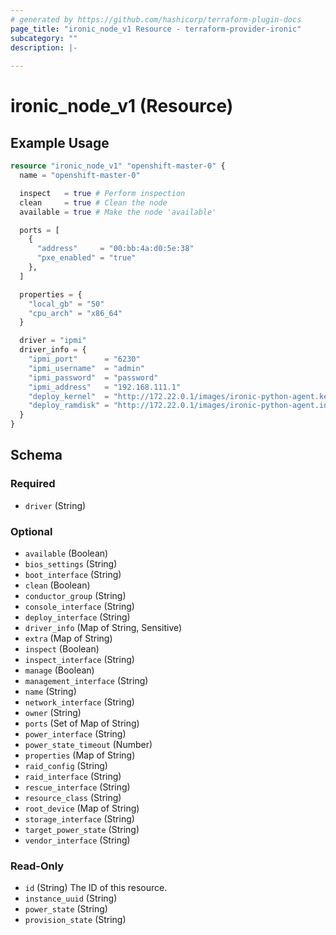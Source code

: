 ```yaml
---
# generated by https://github.com/hashicorp/terraform-plugin-docs
page_title: "ironic_node_v1 Resource - terraform-provider-ironic"
subcategory: ""
description: |-
  
---
```


# ironic_node_v1 (Resource)



## Example Usage

```terraform
resource "ironic_node_v1" "openshift-master-0" {
  name = "openshift-master-0"

  inspect   = true # Perform inspection
  clean     = true # Clean the node
  available = true # Make the node 'available'

  ports = [
    {
      "address"     = "00:bb:4a:d0:5e:38"
      "pxe_enabled" = "true"
    },
  ]

  properties = {
    "local_gb" = "50"
    "cpu_arch" = "x86_64"
  }

  driver = "ipmi"
  driver_info = {
    "ipmi_port"      = "6230"
    "ipmi_username"  = "admin"
    "ipmi_password"  = "password"
    "ipmi_address"   = "192.168.111.1"
    "deploy_kernel"  = "http://172.22.0.1/images/ironic-python-agent.kernel"
    "deploy_ramdisk" = "http://172.22.0.1/images/ironic-python-agent.initramfs"
  }
}
```

<!-- schema generated by tfplugindocs -->
## Schema

### Required

- `driver` (String)

### Optional

- `available` (Boolean)
- `bios_settings` (String)
- `boot_interface` (String)
- `clean` (Boolean)
- `conductor_group` (String)
- `console_interface` (String)
- `deploy_interface` (String)
- `driver_info` (Map of String, Sensitive)
- `extra` (Map of String)
- `inspect` (Boolean)
- `inspect_interface` (String)
- `manage` (Boolean)
- `management_interface` (String)
- `name` (String)
- `network_interface` (String)
- `owner` (String)
- `ports` (Set of Map of String)
- `power_interface` (String)
- `power_state_timeout` (Number)
- `properties` (Map of String)
- `raid_config` (String)
- `raid_interface` (String)
- `rescue_interface` (String)
- `resource_class` (String)
- `root_device` (Map of String)
- `storage_interface` (String)
- `target_power_state` (String)
- `vendor_interface` (String)

### Read-Only

- `id` (String) The ID of this resource.
- `instance_uuid` (String)
- `power_state` (String)
- `provision_state` (String)
